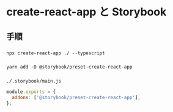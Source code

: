 # create-react-app と Storybook

## 手順

### 

```
npx create-react-app ./ --typescript
```

### 

```
yarn add -D @storybook/preset-create-react-app
```

### 

`./.storybook/main.js`

```javascript:./.storybook/main.js
module.exports = {
  addons: ['@storybook/preset-create-react-app'],
};
```